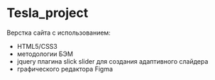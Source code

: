 # Tesla_project
Верстка сайта с использованием:
-	HTML5/CSS3
-	методологии БЭМ
-	jquery плагина slick slider для создания адаптивного слайдера
-	графического редактора Figma

